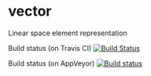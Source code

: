 # vector
Linear space element representation

Build status (on Travis CI) [![Build Status](https://travis-ci.org/demone415/Vector-2-.png)](https://travis-ci.org/demone415/Vector-2-)

Build status (on AppVeyor) [![Build status](https://ci.appveyor.com/api/projects/status/7kc5aouhdnpj2u6u?svg=true)](https://ci.appveyor.com/project/panteraD/vector)
